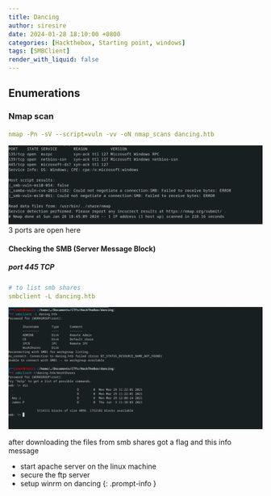 ```yaml
---
title: Dancing
author: siresire
date: 2024-01-28 18:10:00 +0800
categories: [Hackthebox, Starting point, windows]
tags: [SMBClient]
render_with_liquid: false
---
```



## Enumerations 

### Nmap scan

```yaml
nmap -Pn -sV --script=vuln -vv -oN nmap_scans dancing.htb
```

![Alt text](/assets/img/posts/dancing_001.png)
3 ports are open here 

#### Checking the SMB (Server Message Block)

##### port 445 TCP

```yaml
# to list smb shares 
smbclient -L dancing.htb
```
![Alt text](/assets/img/posts/dancing_002.png)


after downloading the files from smb shares got a flag and this info message 

>  
- start apache server on the linux machine
- secure the ftp server
- setup winrm on dancing
{: .prompt-info }
